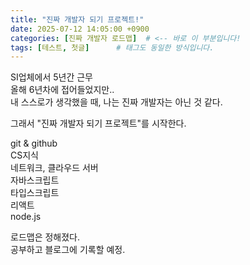 ```yaml
---
title: "진짜 개발자 되기 프로젝트!"
date: 2025-07-12 14:05:00 +0900
categories: [진짜 개발자 로드맵]  # <-- 바로 이 부분입니다!
tags: [테스트, 첫글]      # 태그도 동일한 방식입니다.
---
```


SI업체에서 5년간 근무  
올해 6년차에 접어들었지만..  
내 스스로가 생각했을 때, 나는 진짜 개발자는 아닌 것 같다.  

그래서 "진짜 개발자 되기 프로젝트"를 시작한다.  

git & github  
CS지식  
네트워크, 클라우드 서버  
자바스크립트  
타입스크립트  
리액트  
node.js  

로드맵은 정해졌다.  
공부하고 블로그에 기록할 예정.  


